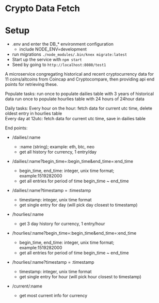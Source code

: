 # Crypto Data Fetch 

# Setup

* .env and enter the DB_* environment configuration
  * include NODE_ENV=development
* run migrations `./node_modules/.bin/knex migrate:latest`
* Start up the service with `npm start`
* Seed by going to `http://localhost:8080/test1`

A microservice congregating historical and recent cryptocurrency data for 11 coins/altcoins from Coincap and Cryptocompare, then providing api end points for retrieving these. 

Populate tasks: 
run once to populate dailies table with 3 years of historical data
run once to populate hourlies table with 24 hours of 24hour data 

Daily tasks:
Every hour on the hour: fetch data for current utc time, delete oldest entry in hourlies table  
Every day at 12utc: fetch data for current utc time, save in dailies table 


End points: 

* /dailies/:name   
    * :name (string); example: eth, btc, neo
    * get all history for currency, 1 entry/day
* /dailies/:name?begin_time=:begin_time&end_time=:end_time
    * begin_time, end_time: integer, unix time format; example:1519282000
    * get all entries for period of time begin_time ~ end_time
* /dailies/:name?timestamp = :timestamp 
    * timestamp: integer, unix time format
    * get single entry for day (will pick day closest to timestamp)

* /hourlies/:name
    * get 3 day history for currency, 1 entry/hour
* /hourlies/:name?begin_time=:begin_time&end_time=:end_time
    * begin_time, end_time: integer, unix time format; example:1519282000
    * get all entries for period of time begin_time ~ end_time 
* /hourlies/:name?timestamp = :timestamp 
    * timestamp: integer, unix time format
    * get single entry for hour (will pick hour closest to timestamp)

* /current/:name
    * get most current info for currency
